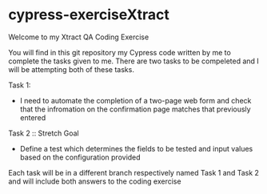 # cypress-exerciseXtract

Welcome to my Xtract QA Coding Exercise

You will find in this git repository my Cypress code written by me to complete the tasks given to me.
There are two tasks to be compeleted and I will be attempting both of these tasks.

Task 1:
- I need to automate the completion of a two-page web form and check that the infromation on the confirmation page matches that previously entered

Task 2 :: Stretch Goal
- Define a test which determines the fields to be tested and input values based on the configuration provided

Each task will be in a different branch respectively named Task 1 and Task 2 and will include both answers to the coding exercise
